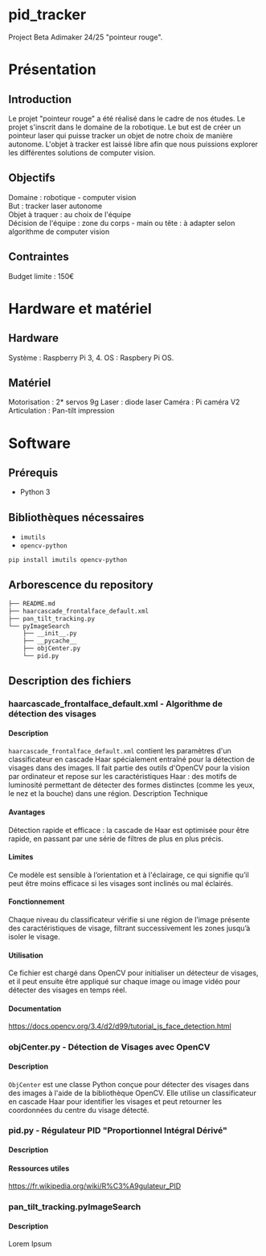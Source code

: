 # pid_tracker
Project Beta Adimaker 24/25 "pointeur rouge".

# Présentation

## Introduction
Le projet "pointeur rouge" a été réalisé dans le cadre de nos études.
Le projet s'inscrit dans le domaine de la robotique.
Le but est de créer un pointeur laser qui puisse tracker un objet de notre choix
de manière autonome.
L'objet à tracker est laissé libre afin que nous puissions explorer les
différentes solutions de computer vision.

## Objectifs
Domaine : robotique - computer vision\
But : tracker laser autonome\
Objet à traquer : au choix de l'équipe\
Décision de l'équipe : zone du corps - main ou tête : à adapter selon algorithme
de computer vision

## Contraintes
Budget limite : 150€

# Hardware et matériel

## Hardware
Système : Raspberry Pi 3, 4.
OS : Raspbery Pi OS.

## Matériel
Motorisation : 2* servos 9g
Laser : diode laser
Caméra : Pi caméra V2
Articulation : Pan-tilt impression

# Software

## Prérequis
- Python 3

## Bibliothèques nécessaires
- `imutils`
- `opencv-python`
 
```bash
pip install imutils opencv-python
```

## Arborescence du repository
```bash
├── README.md
├── haarcascade_frontalface_default.xml
├── pan_tilt_tracking.py
└── pyImageSearch
    ├── __init__.py
    ├── __pycache__
    ├── objCenter.py
    └── pid.py
```

## Description des fichiers

### haarcascade_frontalface_default.xml - Algorithme de détection des visages
#### Description
`haarcascade_frontalface_default.xml` contient les paramètres d'un classificateur en cascade Haar spécialement entraîné pour la détection de visages dans des images. Il fait partie des outils d'OpenCV pour la vision par ordinateur et repose sur les caractéristiques Haar : des motifs de luminosité permettant de détecter des formes distinctes (comme les yeux, le nez et la bouche) dans une région.
Description Technique

#### Avantages
Détection rapide et efficace : la cascade de Haar est optimisée pour être rapide, en passant par une série de filtres de plus en plus précis.

#### Limites
Ce modèle est sensible à l’orientation et à l'éclairage, ce qui signifie qu’il peut être moins efficace si les visages sont inclinés ou mal éclairés.

#### Fonctionnement
Chaque niveau du classificateur vérifie si une région de l’image présente des caractéristiques de visage, filtrant successivement les zones jusqu’à isoler le visage.

#### Utilisation
Ce fichier est chargé dans OpenCV pour initialiser un détecteur de visages, et il peut ensuite être appliqué sur chaque image ou image vidéo pour détecter des visages en temps réel.

#### Documentation
https://docs.opencv.org/3.4/d2/d99/tutorial_js_face_detection.html

### objCenter.py - Détection de Visages avec OpenCV
#### Description
`ObjCenter` est une classe Python conçue pour détecter des visages dans des images à l'aide de la bibliothèque OpenCV. Elle utilise un classificateur en cascade Haar pour identifier les visages et peut retourner les coordonnées du centre du visage détecté.

### pid.py - Régulateur PID "Proportionnel Intégral Dérivé"
#### Description

#### Ressources utiles
https://fr.wikipedia.org/wiki/R%C3%A9gulateur_PID

### pan_tilt_tracking.pyImageSearch
#### Description
Lorem Ipsum
